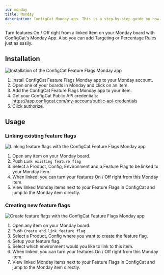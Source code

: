 ```yaml
---
id: monday
title: Monday
description: ConfigCat Monday app. This is a step-by-step guide on how to connect and manage feature flags from Monday boards and items.
---
```


Turn features On / Off right from a linked Item on your Monday board with ConfigCat's Monday App. Also you can add Targeting or Percentage Rules just as easily.

## Installation
![Installation of the ConfigCat Feature Flags Monday app](/assets/monday/monday_auth.gif)

1. Install ConfigCat Feature Flags Monday app to your Monday account.
2. Open one of your boards in Monday and click on an item.
3. Add the ConfigCat Feature Flags Monday app to your item.
4. Get your ConfigCat Public API credentials: https://app.configcat.com/my-account/public-api-credentials
5. Click authorize.

## Usage

### Linking existing feature flags
![Linking feature flags with the ConfigCat Feature Flags Monday app](/assets/monday/monday_link.gif)

1. Open any item on your Monday board.
2. Push `Link existing feature flag`
3. Select a Product, Config, Environment and a Feature Flag to be linked to your Monday item.
4. When linked, you can turn your features On / Off right from this Monday item.
5. View linked Monday items next to your Feature Flags in ConfigCat and jump to the Monday item directly.

### Creating new feature flags
![Create feature flags with the ConfigCat Feature Flags Monday app](/assets/monday/monday_create.gif)

1. Open any item on your Monday board.
2. Push `Create and link feature flag`
3. Select a Product, Config where you want to create the feature flag.
4. Setup your feature flag.
5. Select which environment would you like to link to this item.
6. When linked, you can turn your features On / Off right from this Monday item.
7. View linked Monday items next to your Feature Flags in ConfigCat and jump to the Monday item directly.